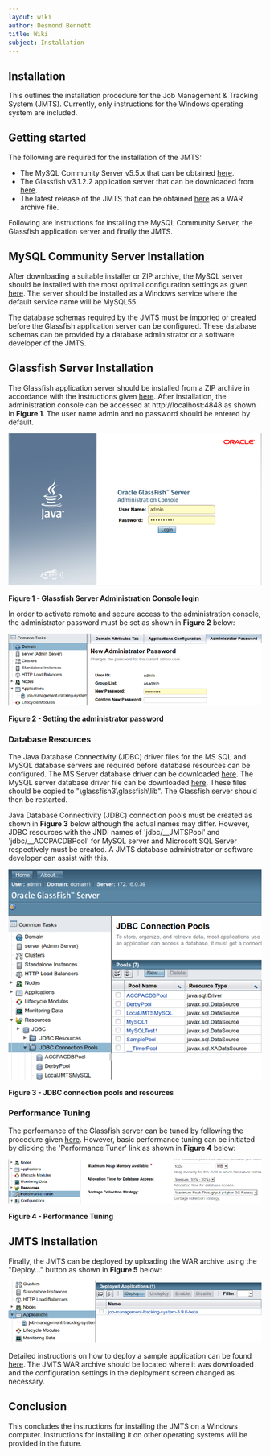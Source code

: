 ```yaml
---
layout: wiki
author: Desmond Bennett
title: Wiki
subject: Installation
---
```


## Installation

This outlines the installation procedure for the Job Management & Tracking System (JMTS). Currently, only instructions for the Windows operating system are included.

## Getting started

The following are required for the installation of the JMTS:
- The MySQL Community Server v5.5.x that can be obtained <a href="https://dev.mysql.com/downloads/mysql/" target="_blank">here</a>.
- The Glassfish v3.1.2.2 application server that can be downloaded from <a href="https://www.oracle.com/java/technologies/ogs-v3122-downloads.html" target="_blank">here</a>.
- The latest release of the JMTS that can be obtained <a href="https://github.com/DPBandA/job-management-tracking-system/releases/latest" target="_blank">here</a> as a WAR archive file.

Following are instructions for installing the MySQL Community Server, the Glassfish application server and finally the JMTS.

## MySQL Community Server Installation

After downloading a suitable installer or ZIP archive, the MySQL server should be installed with the most optimal configuration settings as given <a href="https://dev.mysql.com/doc/mysql-installation-excerpt/5.5/en/windows-installation.html" target="_blank">here</a>. The server should be installed as a Windows service where the default service name will be MySQL55.

The database schemas required by the JMTS must be imported or created before the Glassfish application server can be configured. These database schemas can be provided by a database administrator or a software developer of the JMTS.

## Glassfish Server Installation

The Glassfish application server should be installed from a ZIP archive in accordance with the instructions given <a href="https://docs.oracle.com/cd/E26576_01/doc.312/e24935/installing.htm#GSING00006" target="_blank">here</a>. After installation, the administration console can be accessed at http://localhost:4848 as shown in **Figure 1**. The user name admin and no password should be entered by default.

<img class="mb-2 img-fluid" src="/doc/image/glassfish%20login.png" alt="DPB&A">

**Figure 1 - Glassfish Server Administration Console login**

In order to activate remote and secure access to the administration console, the administrator password must be set as shown in **Figure 2** below:

<img class="mb-2 img-fluid" src="/doc/image/admin%20password.png" alt="Administrator password">

**Figure 2 - Setting the administrator password**

### Database Resources

The Java Database Connectivity (JDBC) driver files for the MS SQL and MySQL database servers are required before database resources can be configured. The MS Server database driver can be downloaded [here](https://github.com/DPBandA/job-management-tracking-system/blob/master/doc/database/jtds-1.2.5.jar?raw=true). The MySQL server database driver file can be downloaded [here](https://github.com/DPBandA/job-management-tracking-system/blob/master/doc/database/mysql-connector-java-5.1.45-bin.jar?raw=true). These files should be copied to "<Glassfish installation folder>\glassfish3\glassfish\lib". The Glassfish server should then be restarted.

Java Database Connectivity (JDBC) connection pools must be created as shown in **Figure 3** below although the actual names may differ. However, JDBC resources with the JNDI names of 'jdbc/__JMTSPool' and 'jdbc/__ACCPACDBPool' for MySQL server and Microsoft SQL Server respectively must be created. A JMTS database administrator or software developer can assist with this.

<img class="mb-2 img-fluid" src="/doc/image/connection%20resources%20and%20pools.png" alt="JDBC connection pools and resources">

**Figure 3 - JDBC connection pools and resources**

### Performance Tuning

The performance of the Glassfish server can be tuned by following the procedure given <a href="https://docs.oracle.com/cd/E18930_01/html/821-2431/index.html" target="_blank">here</a>. However, basic performance tuning can be initiated by clicking the 'Performance Tuner' link as shown in **Figure 4** below:

<img class="mb-2 img-fluid" src="/doc/image/performance%20tuner.png" alt="Performance tuning">

**Figure 4 - Performance Tuning**

## JMTS Installation
Finally, the JMTS can be deployed by uploading the WAR archive using the "Deploy..." button as shown in **Figure 5** below:

<img class="mb-2 img-fluid" src="/doc/image/jmts%20installation.png" alt="JMTS installation">

Detailed instructions on how to deploy a sample application can be found <a href="https://docs.oracle.com/cd/E18930_01/html/821-2432/geyvr.html" target="_blank">here</a>. The JMTS WAR archive should be located where it was downloaded and the configuration settings in the deployment screen changed as necessary.

## Conclusion

This concludes the instructions for installing the JMTS on a Windows computer. Instructions for installing it on other operating systems will be provided in the future.
